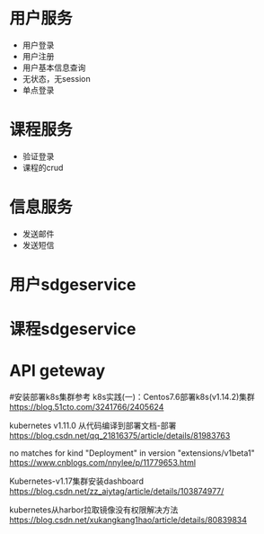 # 用户服务
- 用户登录
- 用户注册
- 用户基本信息查询
- 无状态，无session
- 单点登录

# 课程服务
- 验证登录
- 课程的crud

# 信息服务
- 发送邮件
- 发送短信

# 用户sdgeservice

# 课程sdgeservice

# API geteway

#安装部署k8s集群参考
k8s实践(一)：Centos7.6部署k8s(v1.14.2)集群
https://blog.51cto.com/3241766/2405624

kubernetes v1.11.0 从代码编译到部署文档-部署
https://blog.csdn.net/qq_21816375/article/details/81983763

no matches for kind "Deployment" in version "extensions/v1beta1"
https://www.cnblogs.com/nnylee/p/11779653.html

Kubernetes-v1.17集群安装dashboard
https://blog.csdn.net/zz_aiytag/article/details/103874977/

kubernetes从harbor拉取镜像没有权限解决方法
https://blog.csdn.net/xukangkang1hao/article/details/80839834
